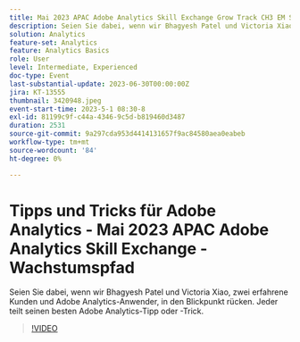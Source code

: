 ```yaml
---
title: Mai 2023 APAC Adobe Analytics Skill Exchange Grow Track CH3 EM Spotlight - Tipps und Tricks zur Analyse
description: Seien Sie dabei, wenn wir Bhagyesh Patel und Victoria Xiao, zwei erfahrene Kunden und Adobe Analytics-Anwender, in den Blickpunkt rücken. Jeder teilt seinen besten Adobe Analytics-Tipp oder -Trick.
solution: Analytics
feature-set: Analytics
feature: Analytics Basics
role: User
level: Intermediate, Experienced
doc-type: Event
last-substantial-update: 2023-06-30T00:00:00Z
jira: KT-13555
thumbnail: 3420948.jpeg
event-start-time: 2023-5-1 08:30-8
exl-id: 81199c9f-c44a-4346-9c5d-b819460d3487
duration: 2531
source-git-commit: 9a297cda953d4414131657f9ac84580aea0eabeb
workflow-type: tm+mt
source-wordcount: '84'
ht-degree: 0%

---
```


# Tipps und Tricks für Adobe Analytics - Mai 2023 APAC Adobe Analytics Skill Exchange - Wachstumspfad

Seien Sie dabei, wenn wir Bhagyesh Patel und Victoria Xiao, zwei erfahrene Kunden und Adobe Analytics-Anwender, in den Blickpunkt rücken. Jeder teilt seinen besten Adobe Analytics-Tipp oder -Trick.

>[!VIDEO](https://video.tv.adobe.com/v/3420948/?learn=on)
